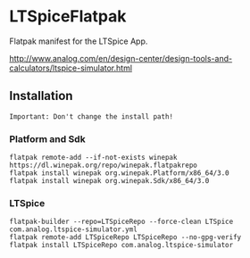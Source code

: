 # LTSpiceFlatpak

Flatpak manifest for the LTSpice App.

http://www.analog.com/en/design-center/design-tools-and-calculators/ltspice-simulator.html

## Installation
	Important: Don't change the install path!
### Platform and Sdk
    flatpak remote-add --if-not-exists winepak https://dl.winepak.org/repo/winepak.flatpakrepo
	flatpak install winepak org.winepak.Platform/x86_64/3.0
	flatpak install winepak org.winepak.Sdk/x86_64/3.0

### LTSpice
    flatpak-builder --repo=LTSpiceRepo --force-clean LTSpice com.analog.ltspice-simulator.yml
	flatpak remote-add LTSpiceRepo LTSpiceRepo --no-gpg-verify
	flatpak install LTSpiceRepo com.analog.ltspice-simulator

